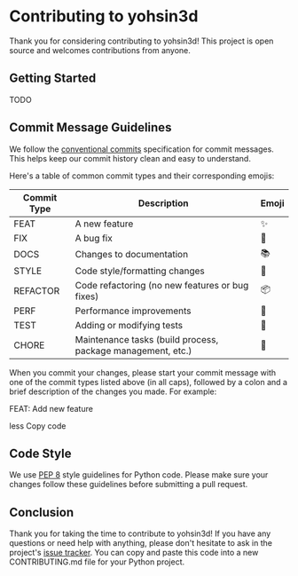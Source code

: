 
# Contributing to yohsin3d

Thank you for considering contributing to yohsin3d! This project is open source and welcomes contributions from anyone.

## Getting Started

TODO


## Commit Message Guidelines

We follow the [conventional commits](https://www.conventionalcommits.org/en/v1.0.0/) specification for commit messages. This helps keep our commit history clean and easy to understand.

Here's a table of common commit types and their corresponding emojis:

| Commit Type | Description | Emoji |
| --- | --- | --- |
| FEAT | A new feature | ✨ |
| FIX | A bug fix | 🐛 |
| DOCS | Changes to documentation | 📚 |
| STYLE | Code style/formatting changes | 💎 |
| REFACTOR | Code refactoring (no new features or bug fixes) | 📦 |
| PERF | Performance improvements | 🚀 |
| TEST | Adding or modifying tests | 🧪 |
| CHORE | Maintenance tasks (build process, package management, etc.) | 🧹 |

When you commit your changes, please start your commit message with one of the commit types listed above (in all caps), followed by a colon and a brief description of the changes you made. For example:

FEAT: Add new feature

less
Copy code

## Code Style

We use [PEP 8](https://www.python.org/dev/peps/pep-0008/) style guidelines for Python code. Please make sure your changes follow these guidelines before submitting a pull request.

## Conclusion

Thank you for taking the time to contribute to yohsin3d! If you have any questions or need help with anything, please don't hesitate to ask in the project's [issue tracker](https://github.com/FC-Yohsin/yohisn3d).
You can copy and paste this code into a new CONTRIBUTING.md file for your Python project.